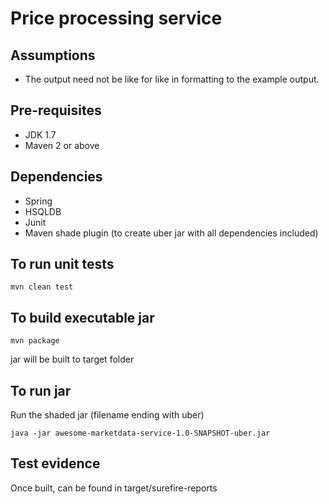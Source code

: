 Price processing service
========================

Assumptions
-----------

- The output need not be like for like in formatting to the example output.

Pre-requisites
--------------

- JDK 1.7
- Maven 2 or above

Dependencies
------------

- Spring
- HSQLDB
- Junit
- Maven shade plugin (to create uber jar with all dependencies included)

To run unit tests
-----------------

	mvn clean test

To build executable jar
-----------------------

	mvn package

jar will be built to target folder

To run jar
-----------

Run the shaded jar (filename ending with uber)

	java -jar awesome-marketdata-service-1.0-SNAPSHOT-uber.jar

Test evidence
-------------

Once built, can be found in target/surefire-reports